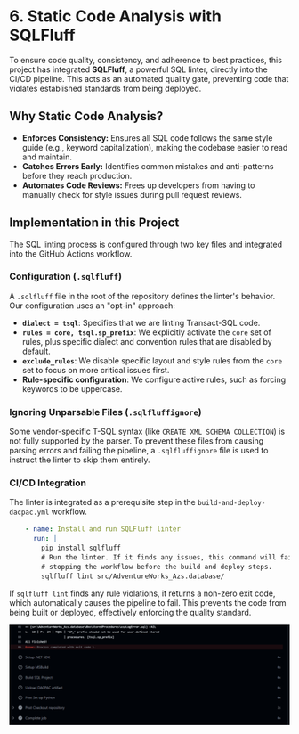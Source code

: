 # 6. Static Code Analysis with SQLFluff

To ensure code quality, consistency, and adherence to best practices, this project has integrated **SQLFluff**, a powerful SQL linter, directly into the CI/CD pipeline. This acts as an automated quality gate, preventing code that violates established standards from being deployed.

## Why Static Code Analysis?

* **Enforces Consistency:** Ensures all SQL code follows the same style guide (e.g., keyword capitalization), making the codebase easier to read and maintain.
* **Catches Errors Early:** Identifies common mistakes and anti-patterns before they reach production.
* **Automates Code Reviews:** Frees up developers from having to manually check for style issues during pull request reviews.

## Implementation in this Project

The SQL linting process is configured through two key files and integrated into the GitHub Actions workflow.

### Configuration (`.sqlfluff`)

A `.sqlfluff` file in the root of the repository defines the linter's behavior. Our configuration uses an "opt-in" approach:

* **`dialect = tsql`**: Specifies that we are linting Transact-SQL code.
* **`rules = core, tsql.sp_prefix`**: We explicitly activate the `core` set of rules, plus specific dialect and convention rules that are disabled by default.
* **`exclude_rules`**: We disable specific layout and style rules from the `core` set to focus on more critical issues first.
* **Rule-specific configuration**: We configure active rules, such as forcing keywords to be uppercase.

### Ignoring Unparsable Files (`.sqlfluffignore`)

Some vendor-specific T-SQL syntax (like `CREATE XML SCHEMA COLLECTION`) is not fully supported by the parser. To prevent these files from causing parsing errors and failing the pipeline, a `.sqlfluffignore` file is used to instruct the linter to skip them entirely.

### CI/CD Integration

The linter is integrated as a prerequisite step in the `build-and-deploy-dacpac.yml` workflow.

```yaml
    - name: Install and run SQLFluff linter
      run: |
        pip install sqlfluff
        # Run the linter. If it finds any issues, this command will fail,
        # stopping the workflow before the build and deploy steps.
        sqlfluff lint src/AdventureWorks_Azs.database/
```

If `sqlfluff lint` finds any rule violations, it returns a non-zero exit code, which automatically causes the pipeline to fail. This prevents the code from being built or deployed, effectively enforcing the quality standard.

![SQLFluff TQ01 rule violation][def]

[def]: ./images/sqlfluff-failure.png